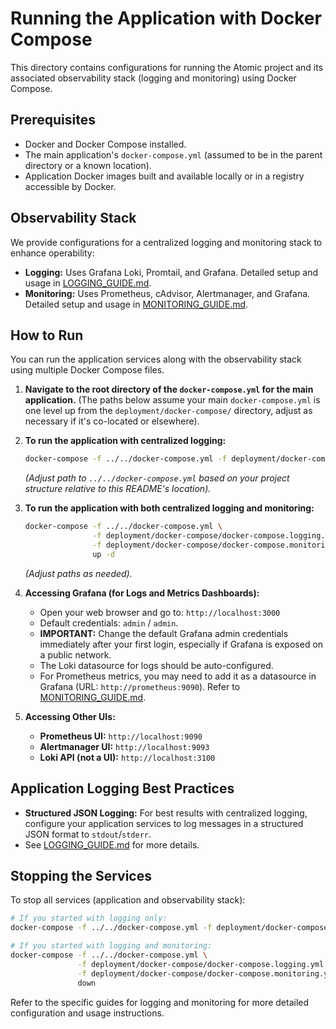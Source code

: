 # Running the Application with Docker Compose

This directory contains configurations for running the Atomic project and its associated observability stack (logging and monitoring) using Docker Compose.

## Prerequisites

*   Docker and Docker Compose installed.
*   The main application's `docker-compose.yml` (assumed to be in the parent directory or a known location).
*   Application Docker images built and available locally or in a registry accessible by Docker.

## Observability Stack

We provide configurations for a centralized logging and monitoring stack to enhance operability:

*   **Logging:** Uses Grafana Loki, Promtail, and Grafana. Detailed setup and usage in [LOGGING_GUIDE.md](./LOGGING_GUIDE.md).
*   **Monitoring:** Uses Prometheus, cAdvisor, Alertmanager, and Grafana. Detailed setup and usage in [MONITORING_GUIDE.md](./MONITORING_GUIDE.md).

## How to Run

You can run the application services along with the observability stack using multiple Docker Compose files.

1.  **Navigate to the root directory of the `docker-compose.yml` for the main application.**
    (The paths below assume your main `docker-compose.yml` is one level up from the `deployment/docker-compose/` directory, adjust as necessary if it's co-located or elsewhere).

2.  **To run the application with centralized logging:**
    ```bash
    docker-compose -f ../../docker-compose.yml -f deployment/docker-compose/docker-compose.logging.yml up -d
    ```
    *(Adjust path to `../../docker-compose.yml` based on your project structure relative to this README's location).*

3.  **To run the application with both centralized logging and monitoring:**
    ```bash
    docker-compose -f ../../docker-compose.yml \
                   -f deployment/docker-compose/docker-compose.logging.yml \
                   -f deployment/docker-compose/docker-compose.monitoring.yml \
                   up -d
    ```
    *(Adjust paths as needed).*

4.  **Accessing Grafana (for Logs and Metrics Dashboards):**
    *   Open your web browser and go to: `http://localhost:3000`
    *   Default credentials: `admin` / `admin`.
    *   **IMPORTANT:** Change the default Grafana admin credentials immediately after your first login, especially if Grafana is exposed on a public network.
    *   The Loki datasource for logs should be auto-configured.
    *   For Prometheus metrics, you may need to add it as a datasource in Grafana (URL: `http://prometheus:9090`). Refer to [MONITORING_GUIDE.md](./MONITORING_GUIDE.md).

5.  **Accessing Other UIs:**
    *   **Prometheus UI:** `http://localhost:9090`
    *   **Alertmanager UI:** `http://localhost:9093`
    *   **Loki API (not a UI):** `http://localhost:3100`

## Application Logging Best Practices

*   **Structured JSON Logging:** For best results with centralized logging, configure your application services to log messages in a structured JSON format to `stdout`/`stderr`.
*   See [LOGGING_GUIDE.md](./LOGGING_GUIDE.md) for more details.

## Stopping the Services

To stop all services (application and observability stack):
```bash
# If you started with logging only:
docker-compose -f ../../docker-compose.yml -f deployment/docker-compose/docker-compose.logging.yml down

# If you started with logging and monitoring:
docker-compose -f ../../docker-compose.yml \
               -f deployment/docker-compose/docker-compose.logging.yml \
               -f deployment/docker-compose/docker-compose.monitoring.yml \
               down
```

Refer to the specific guides for logging and monitoring for more detailed configuration and usage instructions.
